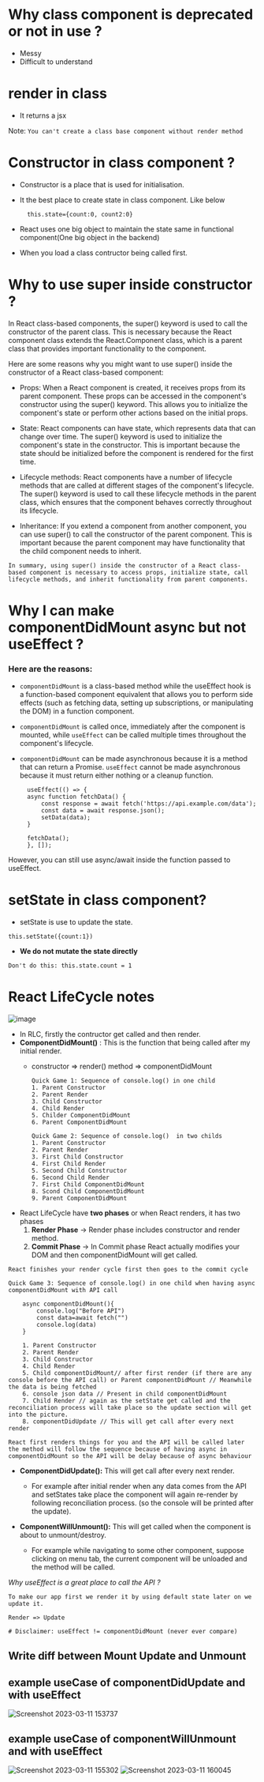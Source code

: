 # Why class component is deprecated or not in use ?
- Messy
- Difficult to understand

# render in class
- It returns a jsx 

Note: `You can't create a class base component without render method`

# Constructor in class component ?
- Constructor is a place that is used for initialisation.
- It the best place to create state in class component. Like below
        
        this.state={count:0, count2:0}

- React uses one big object to maintain the state same in functional component(One big object in the backend)
- When you load a class contructor being called first.

# Why to use super inside constructor ?

In React class-based components, the super() keyword is used to call the constructor of the parent class. This is necessary because the React component class extends the React.Component class, which is a parent class that provides important functionality to the component.

Here are some reasons why you might want to use super() inside the constructor of a React class-based component:

- Props: When a React component is created, it receives props from its parent component. These props can be accessed in the component's constructor using the super() keyword. This allows you to initialize the component's state or perform other actions based on the initial props.

- State: React components can have state, which represents data that can change over time. The super() keyword is used to initialize the component's state in the constructor. This is important because the state should be initialized before the component is rendered for the first time.

- Lifecycle methods: React components have a number of lifecycle methods that are called at different stages of the component's lifecycle. The super() keyword is used to call these lifecycle methods in the parent class, which ensures that the component behaves correctly throughout its lifecycle.

- Inheritance: If you extend a component from another component, you can use super() to call the constructor of the parent component. This is important because the parent component may have functionality that the child component needs to inherit.

`In summary, using super() inside the constructor of a React class-based component is necessary to access props, initialize state, call lifecycle methods, and inherit functionality from parent components.`

# Why I can make componentDidMount async but not useEffect ?
### Here are the reasons:
- `componentDidMount` is a class-based method while the useEffect hook is a function-based component equivalent that allows you to perform side effects (such as fetching data, setting up subscriptions, or manipulating the DOM) in a function component. 
- `componentDidMount` is called once, immediately after the component is mounted, while `useEffect` can be called multiple times throughout the component's lifecycle.
- `componentDidMount` can be made asynchronous because it is a method that can return a Promise. `useEffect` cannot be made asynchronous because it must return either nothing or a cleanup function.

        useEffect(() => {
        async function fetchData() {
            const response = await fetch('https://api.example.com/data');
            const data = await response.json();
            setData(data);
        }

        fetchData();
        }, []);

However, you can still use async/await inside the function passed to useEffect.



# setState in class component?
- setState is use to update the state.
  
`this.setState({count:1})`

- **We do not mutate the state directly**

`Don't do this: this.state.count = 1`

# **React LifeCycle notes**
![image](https://user-images.githubusercontent.com/42863919/224479759-0fba79ba-de5f-4947-9538-4de4a71d6103.png)

- In RLC, firstly the contructor get called and then render.
- **ComponentDidMount()** : This is the function that being called after my initial render.
  - constructor => render() method => componentDidMount

        Quick Game 1: Sequence of console.log() in one child
        1. Parent Constructor
        2. Parent Render
        3. Child Constructor
        4. Child Render
        5. Childer ComponentDidMount
        6. Parent ComponentDidMount

        Quick Game 2: Sequence of console.log()  in two childs 
        1. Parent Constructor
        2. Parent Render
        3. First Child Constructor
        4. First Child Render
        5. Second Child Constructor
        6. Second Child Render
        7. First Child ComponentDidMount
        8. Scond Child ComponentDidMount
        9. Parent ComponentDidMount
   

- React LifeCycle have **two phases** or when React renders, it has two phases
    1. **Render Phase** -> Render phase includes constructor and render method.
    2. **Commit Phase** -> In Commit phase React actually modifies your DOM and then componentDidMount will get called.
   
`React finishes your render cycle first then goes to the commit cycle`

    Quick Game 3: Sequence of console.log() in one child when having async componentDidMount with API call

        async componentDidMount(){
            console.log("Before API")
            const data=await fetch("")
            console.log(data)
        }

        1. Parent Constructor
        2. Parent Render
        3. Child Constructor
        4. Child Render
        5. Child componentDidMount// after first render (if there are any console before the API call) or Parent componentDidMount // Meanwhile the data is being fetched 
        6. console json data // Present in child componentDidMount
        7. Child Render // again as the setState get called and the reconciliation process will take place so the update section will get into the picture.
        8. componentDidUpdate // This will get call after every next render
    
   

`React first renders things for you and the API will be called later the method will follow the sequence because of having async in componentDidMount so the API will be delay because of async behaviour`

- **ComponentDidUpdate():** This will get call after every next render.
    - For example after initial render when any data  comes from the API and setStates take place the component will again re-render by following reconciliation process. (so the console will be printed after the update).


- **ComponentWillUnmount():** 
 This will get called when the component is about to unmount/destroy.
    - For example while navigating to some other component, suppose clicking on menu tab, the current component will be unloaded and the method will be called.



*Why useEffect is a great place to call the API ?*

    To make our app first we render it by using default state later on we update it.

    Render => Update

`# Disclaimer: useEffect != componentDidMount (never ever compare)`

## Write diff between Mount Update and Unmount

## example useCase of componentDidUpdate and with useEffect
![Screenshot 2023-03-11 153737](https://user-images.githubusercontent.com/42863919/224479670-0f9a0e9a-3854-4982-9b23-67858ee805b7.png)


## example useCase of componentWillUnmount and with useEffect
![Screenshot 2023-03-11 155302](https://user-images.githubusercontent.com/42863919/224479657-30a6ecf7-6046-46fd-bd83-d2e89abe5376.png)
![Screenshot 2023-03-11 160045](https://user-images.githubusercontent.com/42863919/224479648-e6710dee-669c-478d-bd40-60f8667cd59d.png)
